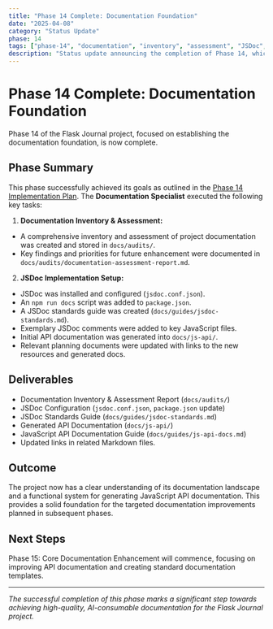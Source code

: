 ```yaml
---
title: "Phase 14 Complete: Documentation Foundation"
date: "2025-04-08"
category: "Status Update"
phase: 14
tags: ["phase-14", "documentation", "inventory", "assessment", "JSDoc", "setup", "complete"]
description: "Status update announcing the completion of Phase 14, which focused on establishing the documentation foundation, including inventory, assessment, and JSDoc setup."
---
```


# Phase 14 Complete: Documentation Foundation

Phase 14 of the Flask Journal project, focused on establishing the documentation foundation, is now complete.

## Phase Summary

This phase successfully achieved its goals as outlined in the [Phase 14 Implementation Plan](@docs/implementation/14-phase-fourteen-documentation-foundation.md). The **Documentation Specialist** executed the following key tasks:

1.  **Documentation Inventory & Assessment:**
-   A comprehensive inventory and assessment of project documentation was created and stored in `docs/audits/`.
-   Key findings and priorities for future enhancement were documented in `docs/audits/documentation-assessment-report.md`.
2.  **JSDoc Implementation Setup:**
-   JSDoc was installed and configured (`jsdoc.conf.json`).
-   An `npm run docs` script was added to `package.json`.
-   A JSDoc standards guide was created (`docs/guides/jsdoc-standards.md`).
-   Exemplary JSDoc comments were added to key JavaScript files.
-   Initial API documentation was generated into `docs/js-api/`.
-   Relevant planning documents were updated with links to the new resources and generated docs.

## Deliverables

-   Documentation Inventory & Assessment Report (`docs/audits/`)
-   JSDoc Configuration (`jsdoc.conf.json`, `package.json` update)
-   JSDoc Standards Guide (`docs/guides/jsdoc-standards.md`)
-   Generated API Documentation (`docs/js-api/`)
-   JavaScript API Documentation Guide (`docs/guides/js-api-docs.md`)
-   Updated links in related Markdown files.

## Outcome

The project now has a clear understanding of its documentation landscape and a functional system for generating JavaScript API documentation. This provides a solid foundation for the targeted documentation improvements planned in subsequent phases.

## Next Steps

Phase 15: Core Documentation Enhancement will commence, focusing on improving API documentation and creating standard documentation templates.

---

*The successful completion of this phase marks a significant step towards achieving high-quality, AI-consumable documentation for the Flask Journal project.*